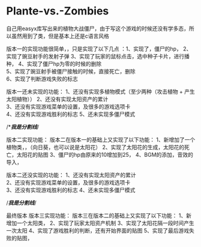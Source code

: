 # Plante-vs.-Zombies
自己用easyx库写出来的植物大战僵尸，由于写这个游戏的时候还没有学多态，所以虽然用到了类，但是基本上还是c语言风格

版本一的实现功能很简单，，只是实现了以下几点
：1、实现了，僵尸的hp，
  2、实现了豌豆射手的发射子弹
  3、实现了玩家的鼠标点击，选中种子卡片，进行播种，
  4、实现了僵尸hp为零的时候的删除  
  5、实现了豌豆射手被僵尸接触的时候，直接死亡，删除  
  6、实现了判断游戏失败的标志 

版本一还未实现的功能：
  1、还没有实现多植物模式（至少两种（攻击植物 + 产生太阳植物））
  2、还没有实现太阳资产的累计  
  3、还没有实现游戏菜单的设置，及很多的游戏选项卡  
  4、还没有实现游戏胜利的标志
  5、还未实现多僵尸模式



/******************************我是分割线*****************************/

版本二实现功能：
	版本二在版本一的基础上又实现了以下功能：
	 1、新增加了一个植物类，，（向日葵，也可以说是太阳花）
	 2、实现了太阳花的生成，太阳花的死亡，太阳花的贴图
	 3、僵尸的hp由原来的10增加到25，
	 4、BGM的添加，音效的导入，

版本二还没实现的功能：
	1、还没有实现太阳资产的累计  
  	2、还没有实现游戏菜单的设置，及很多的游戏选项卡  
  	3、还没有实现游戏胜利的标志
	4、还未实现多僵尸模式



/*******************************************我是分割线*******************************************/




最终版本
版本三实现功能：
	版本三在版本二的基础上又实现了以下功能：
	  1、新增加一个太阳类，
	  2、实现了玩家太阳资产机制
	  3、实现了太阳花隔一段时间产生一次太阳
	  4、实现了游戏胜利的判断，还有开始界面的贴图
	  5、实现了最后游戏失败的贴图，
